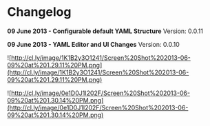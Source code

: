 Changelog
=========



**09 June 2013 - Configurable default YAML Structure**
Version: 0.0.11


**09 June 2013 - YAML Editor and UI Changes**
Version: 0.0.10

![http://cl.ly/image/1K1B2y3O1241/Screen%20Shot%202013-06-09%20at%201.29.11%20PM.png](http://cl.ly/image/1K1B2y3O1241/Screen%20Shot%202013-06-09%20at%201.29.11%20PM.png)

![http://cl.ly/image/0e1D0J1I202F/Screen%20Shot%202013-06-09%20at%201.30.14%20PM.png](http://cl.ly/image/0e1D0J1I202F/Screen%20Shot%202013-06-09%20at%201.30.14%20PM.png)